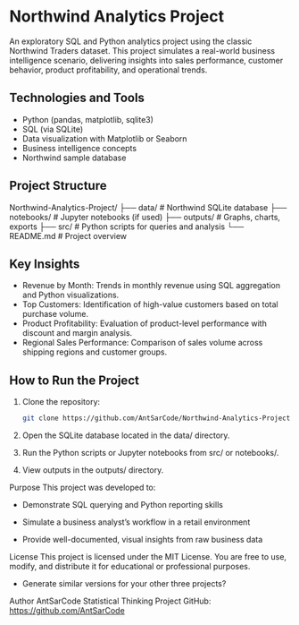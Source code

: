 # Northwind Analytics Project

An exploratory SQL and Python analytics project using the classic Northwind Traders dataset. This project simulates a real-world business intelligence scenario, delivering insights into sales performance, customer behavior, product profitability, and operational trends.

## Technologies and Tools

- Python (pandas, matplotlib, sqlite3)
- SQL (via SQLite)
- Data visualization with Matplotlib or Seaborn
- Business intelligence concepts
- Northwind sample database

## Project Structure

Northwind-Analytics-Project/
├── data/ # Northwind SQLite database
├── notebooks/ # Jupyter notebooks (if used)
├── outputs/ # Graphs, charts, exports
├── src/ # Python scripts for queries and analysis
└── README.md # Project overview


## Key Insights

- Revenue by Month: Trends in monthly revenue using SQL aggregation and Python visualizations.
- Top Customers: Identification of high-value customers based on total purchase volume.
- Product Profitability: Evaluation of product-level performance with discount and margin analysis.
- Regional Sales Performance: Comparison of sales volume across shipping regions and customer groups.

## How to Run the Project

1. Clone the repository:

   ```bash
   git clone https://github.com/AntSarCode/Northwind-Analytics-Project.git

2. Open the SQLite database located in the data/ directory.

3. Run the Python scripts or Jupyter notebooks from src/ or notebooks/.

4. View outputs in the outputs/ directory.

Purpose
This project was developed to:

  - Demonstrate SQL querying and Python reporting skills

  - Simulate a business analyst’s workflow in a retail environment

  - Provide well-documented, visual insights from raw business data

License
This project is licensed under the MIT License. You are free to use, modify, and distribute it for educational or professional purposes.
- Generate similar versions for your other three projects?

Author
AntSarCode
Statistical Thinking Project
GitHub: https://github.com/AntSarCode
